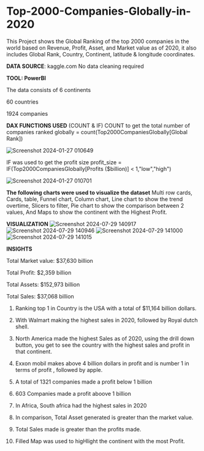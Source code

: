 # Top-2000-Companies-Globally-in-2020
This Project shows the Global Ranking of the top 2000 companies in the world based on Revenue, Profit, Asset, and Market value as of 2020,  it also includes Global Rank, Country, Continent, latitude & longitude coordinates.

**DATA SOURCE**: kaggle.com
No data  cleaning required 

**TOOL: PowerBI**


The data consists of 
6 continents

60 countries

1924 companies

**DAX FUNCTIONS USED** (COUNT & IF)
COUNT to get the total number of companies ranked globally
 = count(Top2000CompaniesGlobally[Global Rank])
 
 ![Screenshot 2024-01-27 010649](https://github.com/Essien-glory/Top-2000-Companies-Globally-in-2020/assets/139914656/5e394253-e7b0-4d72-9748-dad2d5c371cd)

IF was used to get the profit size 
profit_size = IF(Top2000CompaniesGlobally[Profits ($billion)] < 1,"low","high")

![Screenshot 2024-01-27 010701](https://github.com/Essien-glory/Top-2000-Companies-Globally-in-2020/assets/139914656/f6c3bf77-6ecf-40e0-9605-e9c7886a3c3e)



**The following charts were used to visualize the dataset**
Multi row cards, Cards, table, Funnel chart, Column chart,
Line chart to show the trend overtime,
Slicers to filter,
Pie chart to show the comparison between 2 values,
And Maps to show the continent with the Highest Profit.


**VISUALIZATION**
![Screenshot 2024-07-29 140917](https://github.com/user-attachments/assets/b5aa034f-9de0-4da9-943a-1bb24adce9da)
![Screenshot 2024-07-29 140946](https://github.com/user-attachments/assets/c531d235-8af5-445a-8ae1-e5c1d70ca796)
![Screenshot 2024-07-29 141000](https://github.com/user-attachments/assets/9b30169d-d447-4e1d-8397-d8d5274bbf1d)
![Screenshot 2024-07-29 141015](https://github.com/user-attachments/assets/1e3c6b59-1212-4e05-a70a-2e8ccf8fbaa6)


**INSIGHTS**

Total Market value: $37,630 billion

Total Profit:  $2,359 billion

Total Assets:  $152,973 billion

Total Sales: $37,068 billion


1. Ranking top 1 in Country is the USA with a total of $11,164 billion dollars.

2. With Walmart making the highest sales in 2020, followed by Royal dutch shell.

3. North America made the highest Sales as of 2020, using the drill down button, you get to see the country with the highest sales and profit in that continent.

4. Exxon mobil makes above 4 billion dollars in profit and is number 1 in terms of profit , followed by apple.

5. A total of 1321 companies made a profit below 1 billion
6. 603 Companies made a profit aboove 1 billion

7. In Africa, South africa had the highest sales in 2020 

8. In comparison, Total Asset generated is greater than the market value.
9. Total Sales made is greater than the profits made.

10. Filled Map was used to higHlight the continent with the most Profit.
